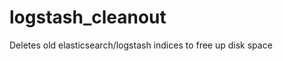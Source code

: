 logstash_cleanout
=================

Deletes old elasticsearch/logstash indices to free up disk space